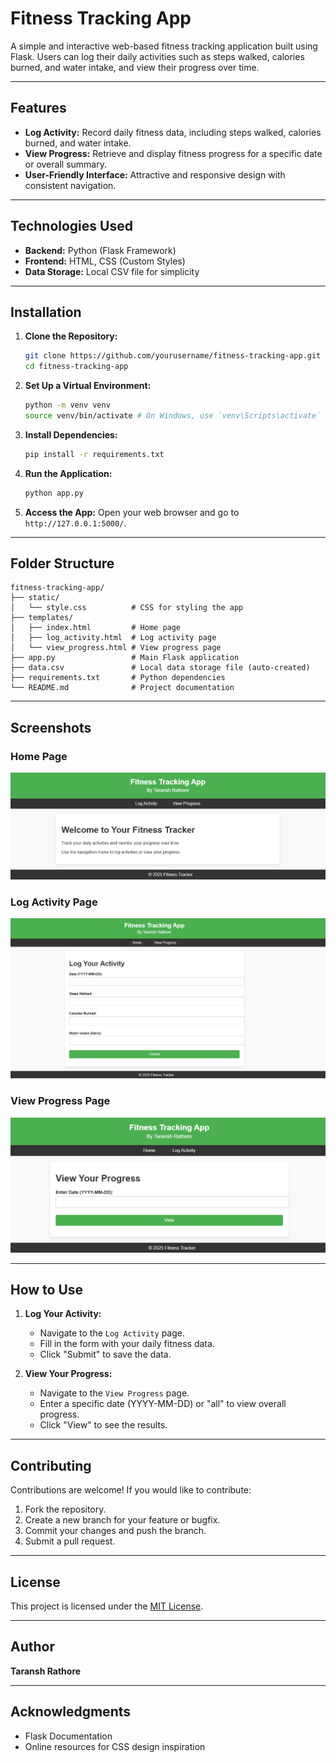 # Fitness Tracking App

A simple and interactive web-based fitness tracking application built using Flask. Users can log their daily activities such as steps walked, calories burned, and water intake, and view their progress over time.

---

## Features

- **Log Activity:** Record daily fitness data, including steps walked, calories burned, and water intake.
- **View Progress:** Retrieve and display fitness progress for a specific date or overall summary.
- **User-Friendly Interface:** Attractive and responsive design with consistent navigation.

---

## Technologies Used

- **Backend:** Python (Flask Framework)
- **Frontend:** HTML, CSS (Custom Styles)
- **Data Storage:** Local CSV file for simplicity

---

## Installation

1. **Clone the Repository:**
   ```bash
   git clone https://github.com/yourusername/fitness-tracking-app.git
   cd fitness-tracking-app
   ```

2. **Set Up a Virtual Environment:**
   ```bash
   python -m venv venv
   source venv/bin/activate # On Windows, use `venv\Scripts\activate`
   ```

3. **Install Dependencies:**
   ```bash
   pip install -r requirements.txt
   ```

4. **Run the Application:**
   ```bash
   python app.py
   ```

5. **Access the App:**
   Open your web browser and go to `http://127.0.0.1:5000/`.

---

## Folder Structure

```
fitness-tracking-app/
├── static/
│   └── style.css          # CSS for styling the app
├── templates/
│   ├── index.html         # Home page
│   ├── log_activity.html  # Log activity page
│   └── view_progress.html # View progress page
├── app.py                 # Main Flask application
├── data.csv               # Local data storage file (auto-created)
├── requirements.txt       # Python dependencies
└── README.md              # Project documentation
```

---

## Screenshots

### Home Page
![Home Page Screenshot](Images/Home_page.png)

### Log Activity Page
![Log Activity Page Screenshot](Images/Log_activity.png)

### View Progress Page
![View Progress Page Screenshot](Images/View_progress.png)

---

## How to Use

1. **Log Your Activity:**
   - Navigate to the `Log Activity` page.
   - Fill in the form with your daily fitness data.
   - Click "Submit" to save the data.

2. **View Your Progress:**
   - Navigate to the `View Progress` page.
   - Enter a specific date (YYYY-MM-DD) or "all" to view overall progress.
   - Click "View" to see the results.

---

## Contributing

Contributions are welcome! If you would like to contribute:

1. Fork the repository.
2. Create a new branch for your feature or bugfix.
3. Commit your changes and push the branch.
4. Submit a pull request.

---

## License

This project is licensed under the [MIT License](LICENSE).

---

## Author

**Taransh Rathore**

---

## Acknowledgments

- Flask Documentation
- Online resources for CSS design inspiration
